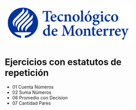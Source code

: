 ![Tec de Monterrey](images/logotecmty.png)
# Ejercicios con estatutos de repetición

- 01 Cuenta Números
- 02 Suma Números
- 06 Promedio con Decision
- 07 Cantidad Pares

